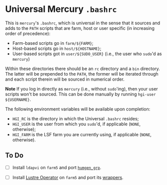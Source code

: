 # Universal Mercury `.bashrc`

This is `mercury`'s `.bashrc`, which is universal in the sense that it
sources and adds to the `PATH` scripts that are farm, host or user
specific (in increasing order of precedence):

* Farm-based scripts go in `farm/${FARM}`;
* Host-based scripts go in `host/${HOSTNAME}`;
* User-based scripts got in `user/${SUDO_USER}` (i.e., the user who
  `sudo`'d as `mercury`)

Within these directories there should be an `rc` directory and a `bin`
directory. The latter will be prepended to the `PATH`, the former will
be iterated through and each script therein will be sourced in numerical
order.

**Note** If you log in directly as `mercury` (i.e., without `sudo`'ing),
then your user scripts won't be sourced. This can be done manually by
running `hgi-user ${USERNAME}`.

The following environment variables will be available upon completion:

* `HGI_RC` is the directory in which the Universal `.bashrc` resides;
* `HGI_USER` is the user from which you `sudo`'d, if applicable (`NONE`,
  otherwise);
* `HGI_FARM` is the LSF farm you are currently using, if applicable
  (`NONE`, otherwise).

## To Do

- [ ] Install `ldapvi` on `farm5` and port
      [`humgen_grp`](host/hgi-mercury-farm3/bin/humgen_grp).

- [ ] Install [Lustre Operator](https://github.com/wtsi-hgi/lustre_operator)
      on `farm5` and port its [wrappers](farm/farm3/rc/02-lustre_operator).
